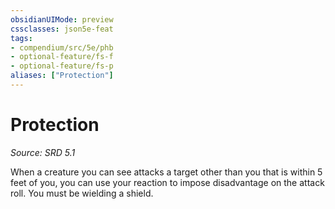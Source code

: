 ```yaml
---
obsidianUIMode: preview
cssclasses: json5e-feat
tags:
- compendium/src/5e/phb
- optional-feature/fs-f
- optional-feature/fs-p
aliases: ["Protection"]
---
```

# Protection
*Source: SRD 5.1*  

When a creature you can see attacks a target other than you that is within 5 feet of you, you can use your reaction to impose disadvantage on the attack roll. You must be wielding a shield.